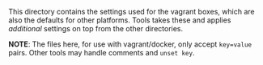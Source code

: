 This directory contains the settings used for the vagrant boxes, which are also
the defaults for other platforms.  Tools takes these and applies _additional_
settings on top from the other directories.

**NOTE**: The files here, for use with vagrant/docker, only accept `key=value`
pairs.  Other tools may handle comments and `unset key`.
